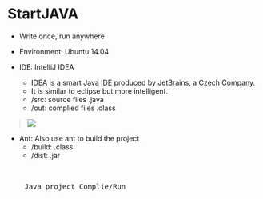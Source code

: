 # StartJAVA

* Write once, run anywhere

* Environment: Ubuntu 14.04

* IDE: IntelliJ IDEA
	* IDEA is a smart Java IDE produced by JetBrains, a Czech Company.
	* It is similar to eclipse but more intelligent.
	* /src: source files .java
	* /out: complied files .class

<!--![](http://www.kankanews.com/ICkengine/wp-content/plugins/wp-o-matic/cache/9dd64871e1_140601104983641.jpg)-->
> ![](http://www.kankanews.com/ICkengine/wp-content/plugins/wp-o-matic/cache/ae42393cec_141105213014401.png)

* Ant: Also use ant to build the project
	* /build: .class
	* /dist: .jar
<pre>
<?xml version="1.0"?>
<project default="jar" name="Project Name" basedir=".">
	<description>Java project Complie/Run</description>

	<property name="srcDir" location="src"/>
	<property name="buildDir" location="build"/>
	<property name="distDir" location="dist"/>

	<target name="init" depends="clean">
		<tstamp/>
		<mkdir dir="${buildDir}"/>
		<mkdir dir="${distDir}"/>
	</target>

	<target name="compile" depends="init">
		<javac srcdir="${srcDir}" destdir="${buildDir}"/>
	</target>

	<target name="jar" depends="compile">
		<jar destfile="${distDir}/package.jar" basedir="${buildDir}">
			<manifest>
				<attribute name="Built-By" value="${user.name}"/>
				<attribute name="Main-Class" value="com.company.Main"/>
			</manifest>
		</jar>
		<jar destfile="${distDir}/package-src-${DSTAMP}.jar" basedir="${srcDir}"/>
	</target>

	<target name="run" depends="">
		<java jar="${distDir}/package.jar" fork="true"/>
	</target>

	<target name="clean">
		<delete dir="${buildDir}"/>
		<delete dir="${distDir}"/>
	</target>

</project>
</pr
